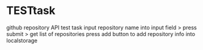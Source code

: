 # TESTtask
github repository API test task
input repository name into input field > press submit > get list of repositories
press add button to add repository info into localstorage
